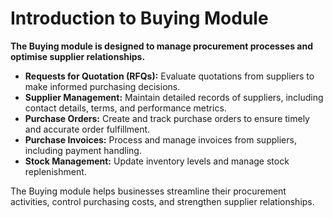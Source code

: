 # Introduction to Buying Module

**The Buying module is designed to manage procurement processes and optimise supplier relationships.**

* **Requests for Quotation (RFQs):** Evaluate quotations from suppliers to make informed purchasing decisions.
* **Supplier Management:** Maintain detailed records of suppliers, including contact details, terms, and performance metrics.
* **Purchase Orders:** Create and track purchase orders to ensure timely and accurate order fulfillment.
* **Purchase Invoices:** Process and manage invoices from suppliers, including payment handling.
* **Stock Management:** Update inventory levels and manage stock replenishment.

The Buying module helps businesses streamline their procurement activities, control purchasing costs, and strengthen supplier relationships.